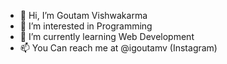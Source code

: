 - 👋 Hi, I’m Goutam Vishwakarma
- 👀 I’m interested in Programming
- 🌱 I’m currently learning Web Development
- 📫 You Can reach me at @igoutamv (Instagram)

<!---
igoutamv/igoutamv is a ✨ special ✨ repository because its `README.md` (this file) appears on your GitHub profile.
You can click the Preview link to take a look at your changes.
--->
